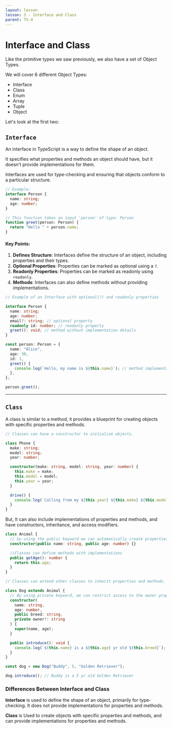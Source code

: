 ```yaml
---
layout: lesson
lesson: 3 - Interface and Class
parent: TS-4
---
```


# Interface and Class

Like the primitive types we saw previously, we also have a set of Object Types.

We will cover 6 different Object Types:

- Interface
- Class
- Enum
- Array
- Tuple
- Object

Let's look at the first two:

## `Interface`

An interface in TypeScript is a way to define the shape of an object.

It specifies what properties and methods an object should have, but it doesn't provide implementations for them.

Interfaces are used for type-checking and ensuring that objects conform to a particular structure.

```ts twoslash
// Example:
interface Person {
  name: string;
  age: number;
}

// This function takes an input 'person' of type: Person
function greet(person: Person) {
  return "Hello " + person.name;
}
```

#### Key Points:

1. **Defines Structure**: Interfaces define the structure of an object, including properties and their types.
2. **Optional Properties**: Properties can be marked as optional using a `?`.
3. **Readonly Properties**: Properties can be marked as readonly using `readonly`.
4. **Methods**: Interfaces can also define methods without providing implementations.

```ts twoslash
// Example of an Interface with optional(?) and readonly properties

interface Person {
  name: string;
  age: number;
  email?: string; // optional property
  readonly id: number; // readonly property
  greet(): void; // method without implementation details
}

const person: Person = {
  name: "Alice",
  age: 30,
  id: 1,
  greet() {
    console.log(`Hello, my name is ${this.name}`); // method implementation
  },
};

person.greet();
```

---

## `Class`

A class is similar to a method, it provides a blueprint for creating objects with specific properties and methods.

```ts twoslash
// Classes can have a constructor to initialize objects.

class Phone {
  make: string;
  model: string;
  year: number;

  constructor(make: string, model: string, year: number) {
    this.make = make;
    this.model = model;
    this.year = year;
  }

  drive() {
    console.log(`Calling from my ${this.year} ${this.make} ${this.model}`);
  }
}
```

But, It can also include implementations of properties and methods, and have constructors, inheritance, and access modifiers.

```ts twoslash
class Animal {
  // by using the public keyword we can automatically create properties with the same name as the constructor arguments
  constructor(public name: string, public age: number) {}

  //Classes can define methods with implementations
  public getAge(): number {
    return this.age;
  }
}

// Classes can extend other classes to inherit properties and methods.

class Dog extends Animal {
  // By using private keyword, we can restrict access to the owner property
  constructor(
    name: string,
    age: number,
    public breed: string,
    private owner?: string
  ) {
    super(name, age);
  }

  public introduce(): void {
    console.log(`${this.name} is a ${this.age} yr old ${this.breed}`);
  }
}

const dog = new Dog("Buddy", 5, "Golden Retriever");

dog.introduce(); // Buddy is a 5 yr old Golden Retriever
```

### Differences Between Interface and Class

**Interface** is used to define the shape of an object, primarily for type-checking. It does not provide implementations for properties and methods.

**Class** is Used to create objects with specific properties and methods, and can provide implementations for properties and methods.
